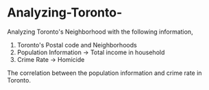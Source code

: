 # Analyzing-Toronto-

Analyzing Toronto's Neighborhood with the following information,

1. Toronto's Postal code and Neighborhoods
2. Population Information -> Total income in household
3. Crime Rate -> Homicide 


The correlation between the population information and crime rate in Toronto.
